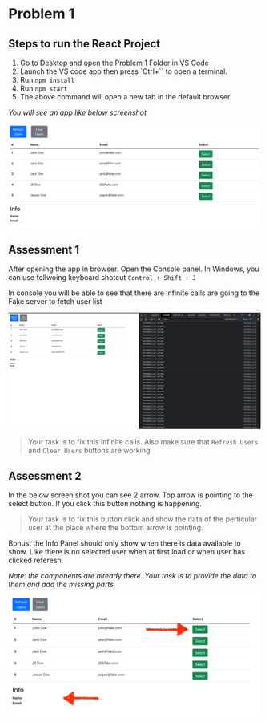 # Problem 1

## Steps to run the React Project

1. Go to Desktop and open the Problem 1 Folder in VS Code
2. Launch the VS code app then press `Ctrl+`` to open a terminal.
3. Run `npm install`
4. Run `npm start`
5. The above command will open a new tab in the default browser

_You will see an app like below screenshot_

![Screenshot 2022-02-11 at 5.23.32 PM.png](doc-assets/Screenshot_2022-02-11_at_5.23.32_PM.png)

## Assessment 1

After opening the app in browser. Open the Console panel. In Windows, you can use follwoing keyboard shotcut `Control + Shift + J`

In console you will be able to see that there are infinite calls are going to the Fake server to fetch user list

![Screenshot 2022-02-11 at 5.26.35 PM.png](doc-assets/Screenshot_2022-02-11_at_5.26.35_PM.png)

> Your task is to fix this infinite calls. Also make sure that `Refresh Users` and `Clear Users` buttons are working

## Assessment 2

In the below screen shot you can see 2 arrow. Top arrow is pointing to the select button. If you click this button nothing is happening.

> Your task is to fix this button click and show the data of the perticular user at the place where the bottom arrow is pointing.

Bonus: the Info Panel should only show when there is data available to show. Like there is no selected user when at first load or when user has clicked referesh.

>

_Note: the components are already there. Your task is to provide the data to them and add the missing parts._

![Screenshot 2022-02-11 at 5.30.27 PM.png](doc-assets/Screenshot_2022-02-11_at_5.30.27_PM.png)
